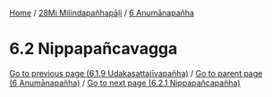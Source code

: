 
[Home](/) / [28Mi Milindapañhapāḷi](../../28Mi.md) / [6 Anumānapañha](../6.md)

# 6.2 Nippapañcavagga


[Go to previous page (6.1.9 Udakasattajīvapañha)](6.1/6.1.9.md) / [Go to parent page (6 Anumānapañha)](../6.md) / [Go to next page (6.2.1 Nippapañcapañha)](6.2/6.2.1.md)


